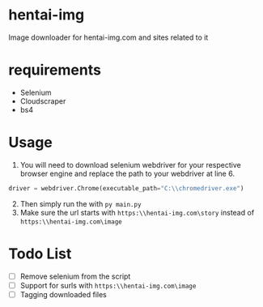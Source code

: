 # hentai-img
Image downloader for hentai-img.com and sites related to it

# requirements
* Selenium
* Cloudscraper
* bs4

# Usage
1. You will need to download selenium webdriver for your respective browser engine and replace the path to your webdriver at line 6.
```python
driver = webdriver.Chrome(executable_path="C:\\chromedriver.exe")
```
2. Then simply run the with ```py main.py```
3. Make sure the url starts with ```https:\\hentai-img.com\story``` instead of ```https:\\hentai-img.com\image```

# Todo List
- [ ] Remove selenium from the script
- [ ] Support for surls with ```https:\\hentai-img.com\image```
- [ ] Tagging downloaded files